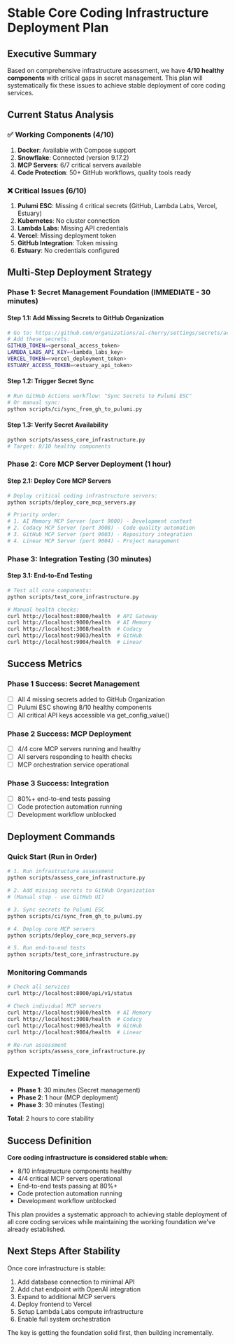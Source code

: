 # Stable Core Coding Infrastructure Deployment Plan

## Executive Summary

Based on comprehensive infrastructure assessment, we have **4/10 healthy components** with critical gaps in secret management. This plan will systematically fix these issues to achieve stable deployment of core coding services.

## Current Status Analysis

### ✅ Working Components (4/10)
1. **Docker**: Available with Compose support
2. **Snowflake**: Connected (version 9.17.2) 
3. **MCP Servers**: 6/7 critical servers available
4. **Code Protection**: 50+ GitHub workflows, quality tools ready

### ❌ Critical Issues (6/10)
1. **Pulumi ESC**: Missing 4 critical secrets (GitHub, Lambda Labs, Vercel, Estuary)
2. **Kubernetes**: No cluster connection
3. **Lambda Labs**: Missing API credentials  
4. **Vercel**: Missing deployment token
5. **GitHub Integration**: Token missing
6. **Estuary**: No credentials configured

## Multi-Step Deployment Strategy

### Phase 1: Secret Management Foundation (IMMEDIATE - 30 minutes)

#### Step 1.1: Add Missing Secrets to GitHub Organization
```bash
# Go to: https://github.com/organizations/ai-cherry/settings/secrets/actions
# Add these secrets:
GITHUB_TOKEN=<personal_access_token>
LAMBDA_LABS_API_KEY=<lambda_labs_key>  
VERCEL_TOKEN=<vercel_deployment_token>
ESTUARY_ACCESS_TOKEN=<estuary_api_token>
```

#### Step 1.2: Trigger Secret Sync
```bash
# Run GitHub Actions workflow: "Sync Secrets to Pulumi ESC"
# Or manual sync:
python scripts/ci/sync_from_gh_to_pulumi.py
```

#### Step 1.3: Verify Secret Availability
```bash
python scripts/assess_core_infrastructure.py
# Target: 8/10 healthy components
```

### Phase 2: Core MCP Server Deployment (1 hour)

#### Step 2.1: Deploy Core MCP Servers
```bash
# Deploy critical coding infrastructure servers:
python scripts/deploy_core_mcp_servers.py

# Priority order:
# 1. AI Memory MCP Server (port 9000) - Development context
# 2. Codacy MCP Server (port 3008) - Code quality automation  
# 3. GitHub MCP Server (port 9003) - Repository integration
# 4. Linear MCP Server (port 9004) - Project management
```

### Phase 3: Integration Testing (30 minutes)

#### Step 3.1: End-to-End Testing
```bash
# Test all core components:
python scripts/test_core_infrastructure.py

# Manual health checks:
curl http://localhost:8000/health  # API Gateway
curl http://localhost:9000/health  # AI Memory
curl http://localhost:3008/health  # Codacy
curl http://localhost:9003/health  # GitHub
curl http://localhost:9004/health  # Linear
```

## Success Metrics

### Phase 1 Success: Secret Management
- [ ] All 4 missing secrets added to GitHub Organization
- [ ] Pulumi ESC showing 8/10 healthy components
- [ ] All critical API keys accessible via get_config_value()

### Phase 2 Success: MCP Deployment  
- [ ] 4/4 core MCP servers running and healthy
- [ ] All servers responding to health checks
- [ ] MCP orchestration service operational

### Phase 3 Success: Integration
- [ ] 80%+ end-to-end tests passing
- [ ] Code protection automation running
- [ ] Development workflow unblocked

## Deployment Commands

### Quick Start (Run in Order)
```bash
# 1. Run infrastructure assessment
python scripts/assess_core_infrastructure.py

# 2. Add missing secrets to GitHub Organization
# (Manual step - use GitHub UI)

# 3. Sync secrets to Pulumi ESC  
python scripts/ci/sync_from_gh_to_pulumi.py

# 4. Deploy core MCP servers
python scripts/deploy_core_mcp_servers.py

# 5. Run end-to-end tests
python scripts/test_core_infrastructure.py
```

### Monitoring Commands
```bash
# Check all services
curl http://localhost:8000/api/v1/status

# Check individual MCP servers
curl http://localhost:9000/health  # AI Memory
curl http://localhost:3008/health  # Codacy
curl http://localhost:9003/health  # GitHub
curl http://localhost:9004/health  # Linear

# Re-run assessment
python scripts/assess_core_infrastructure.py
```

## Expected Timeline

- **Phase 1**: 30 minutes (Secret management)
- **Phase 2**: 1 hour (MCP deployment)
- **Phase 3**: 30 minutes (Testing)

**Total**: 2 hours to core stability

## Success Definition

**Core coding infrastructure is considered stable when:**
- 8/10 infrastructure components healthy
- 4/4 critical MCP servers operational  
- End-to-end tests passing at 80%+
- Code protection automation running
- Development workflow unblocked

This plan provides a systematic approach to achieving stable deployment of all core coding services while maintaining the working foundation we've already established.

## Next Steps After Stability

Once core infrastructure is stable:
1. Add database connection to minimal API
2. Add chat endpoint with OpenAI integration
3. Expand to additional MCP servers
4. Deploy frontend to Vercel
5. Setup Lambda Labs compute infrastructure
6. Enable full system orchestration

The key is getting the foundation solid first, then building incrementally.
